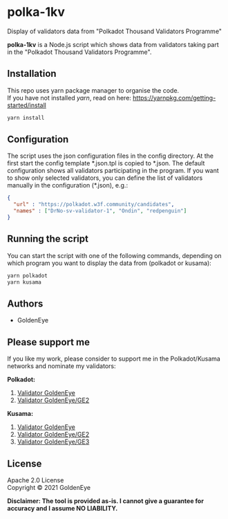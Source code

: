 # polka-1kv

Display of validators data from "Polkadot Thousand Validators Programme"

**polka-1kv** is a Node.js script which shows data from validators taking part
in the "Polkadot Thousand Validators Programme".

## Installation

This repo uses yarn package manager to organise the code.  
If you have not installed *yarn*, read on here:
<https://yarnpkg.com/getting-started/install>

``` bash
yarn install
```

## Configuration

The script uses the json configuration files in the config directory.
At the first start the config template \*.json.tpl is copied to \*.json.
The default configuration shows all validators participating in the program.
If you want to show only selected validators, you can define the list of
validators manually in the configuration (\*.json), e.g.:

``` json
{
  "url" : "https://polkadot.w3f.community/candidates",
  "names" : ["DrNo-sv-validator-1", "Ondin", "redpenguin"]
}
```

## Running the script

You can start the script with one of the following commands, depending on which
program you want to display the data from (polkadot or kusama):

``` bash
yarn polkadot
yarn kusama
```

## Authors

* GoldenEye

## Please support me

If you like my work, please consider to support me in the Polkadot/Kusama
networks and nominate my validators:

**Polkadot:**

1. [Validator GoldenEye](https://polkadot.subscan.io/account/14K71ECxvekU8BXGJmSQLed2XssM3HdBYQBuDUwHeUMUgBHk)
2. [Validator GoldenEye/GE2](https://polkadot.subscan.io/account/14gYRjn6fn5hu45zEAtXodPDbtaditK8twoWUXFi6DsLwd31)

**Kusama:**

1. [Validator GoldenEye](https://kusama.subscan.io/account/FiNuPk2iPirbKC7Spse3NuE9rWjzaQonZmk6wRvk1LcEU13)
2. [Validator GoldenEye/GE2](https://kusama.subscan.io/account/GcQXL1HgF1ZETZi3Tw3PoXGWeXbDpfsJrrgNgwxde4uoVaB)
3. [Validator GoldenEye/GE3](https://kusama.subscan.io/account/HjH4dvyPv2RQMA6XUQPqF37rZZ8seNjPQqYRSm3utdszsin)

## License

Apache 2.0 License  
Copyright © 2021 GoldenEye

**Disclaimer:
The tool is provided as-is. I cannot give a guarantee for accuracy and I assume NO LIABILITY.**
